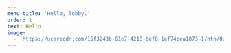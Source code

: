 ```yaml
---
menu-title: 'Hello, lobby.'
order: 1
text: Hello
image:
  - 'https://ucarecdn.com/15f3243b-61e7-4218-bef0-1ef74bea1873~1/nth/0/'
---
```


